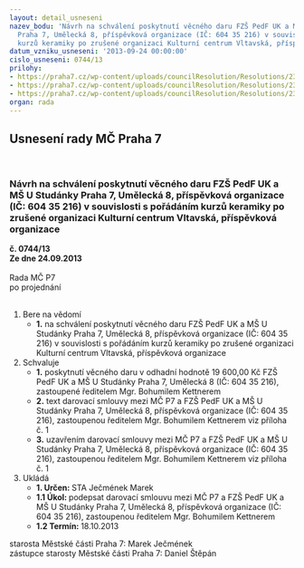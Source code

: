 ```yaml
---
layout: detail_usneseni
nazev_bodu: 'Návrh na schválení poskytnutí věcného daru FZŠ PedF UK a MŠ U Studánky
  Praha 7, Umělecká 8, příspěvková organizace (IČ: 604 35 216) v souvislosti s pořádáním
  kurzů keramiky po zrušené organizaci Kulturní centrum Vltavská, příspěvková organizace '
datum_vzniku_usneseni: '2013-09-24 00:00:00'
cislo_usneseni: 0744/13
prilohy:
- https://praha7.cz/wp-content/uploads/councilResolution/Resolutions/23637/51-13-s_mc_p7_zs_um%c4%9bleck%c3%a1_-_vypalovac%c3%ad_pec.doc
- https://praha7.cz/wp-content/uploads/councilResolution/Resolutions/23637/51-13-p%c5%99%c3%adloha_%c4%8d._2_-_invent%c3%a1rn%c3%ad_seznam.pdf
- https://praha7.cz/wp-content/uploads/councilResolution/Resolutions/23637/51-13-vypis_rs_umelecka.pdf
organ: rada
---
```

<div id="ucUsn_pList" class="usn">
	<span><h2>Usnesení rady MČ Praha 7 </h2>
<br></span><div class="standBody">
<span><h3>Návrh na schválení poskytnutí věcného daru FZŠ PedF UK a MŠ U Studánky Praha 7, Umělecká 8, příspěvková organizace (IČ: 604 35 216) v souvislosti s pořádáním kurzů keramiky po zrušené organizaci Kulturní centrum Vltavská, příspěvková organizace </h3></span><div class="center">
		<strong>č. 0744/13</strong><br>
	</div>
<div class="center">
		<strong>Ze dne 24.09.2013</strong><br><br>
	</div>Rada MČ P7<br> po projednání<br><br><ol>
<li>Bere na vědomí<ul><li>
<strong>1.</strong> na schválení poskytnutí věcného daru FZŠ PedF UK a MŠ U Studánky Praha 7, Umělecká 8, příspěvková organizace (IČ: 604 35 216) v souvislosti s pořádáním kurzů keramiky po zrušené organizaci Kulturní centrum Vltavská, příspěvková organizace   </li></ul>
</li>
<li>Schvaluje<ul>
<li>
<strong>1.</strong> poskytnutí věcného daru v odhadní hodnotě 19 600,00 Kč FZŠ PedF UK a MŠ U Studánky Praha 7, Umělecká 8 (IČ: 604 35 216), zastoupené ředitelem Mgr. Bohumilem Kettnerem </li>
<li>
<strong>2.</strong> text darovací smlouvy mezi  MČ P7 a FZŠ PedF UK a MŠ U Studánky Praha 7, Umělecká 8, příspěvková organizace (IČ: 604 35 216), zastoupenou ředitelem Mgr. Bohumilem Kettnerem viz příloha č. 1</li>
<li>
<strong>3.</strong> uzavřením darovací smlouvy mezi MČ P7 a FZŠ PedF UK a MŠ U Studánky Praha 7, Umělecká 8, příspěvková organizace (IČ: 604 35 216), zastoupenou ředitelem Mgr. Bohumilem Kettnerem viz příloha č. 1      </li>
</ul>
</li>
<li>Ukládá<ul>
<li>
<strong>1. Určen: </strong>STA Ječmének Marek</li>
<li>
<strong>1.1 Úkol: </strong>podepsat darovací smlouvu mezi MČ P7 a FZŠ PedF UK a MŠ U Studánky Praha 7, Umělecká 8, příspěvková organizace (IČ: 604 35 216), zastoupenou ředitelem Mgr. Bohumilem Kettnerem</li>
<li>
<strong>1.2 Termín: </strong>18.10.2013</li>
</ul>
</li>
</ol>starosta Městské části Praha 7: Marek Ječmének<br>zástupce starosty Městské části Praha 7: Daniel Štěpán 
</div>
</div>